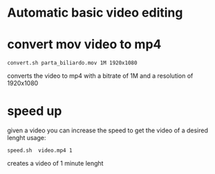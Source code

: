 # Automatic basic video editing 

# convert mov video to mp4

```
convert.sh parta_biliardo.mov 1M 1920x1080
```
converts the video to mp4 with a bitrate of 1M and a resolution of 1920x1080

# speed up 

given a video you can increase the speed to get the video of a desired lenght
 usage: 

```
speed.sh  video.mp4 1
```

 creates a video of 1 minute lenght 
